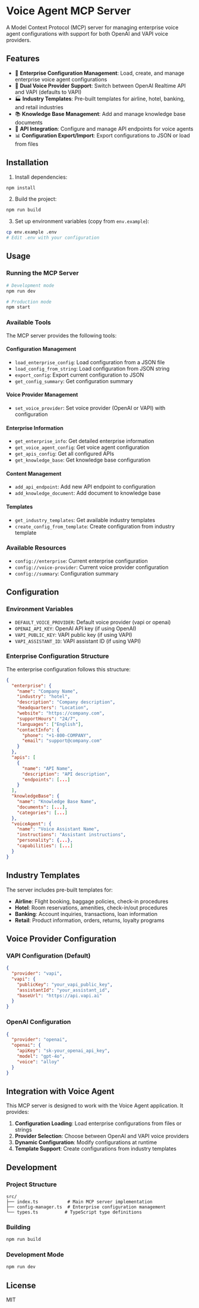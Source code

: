 # Voice Agent MCP Server

A Model Context Protocol (MCP) server for managing enterprise voice agent configurations with support for both OpenAI and VAPI voice providers.

## Features

- 🏢 **Enterprise Configuration Management**: Load, create, and manage enterprise voice agent configurations
- 🎤 **Dual Voice Provider Support**: Switch between OpenAI Realtime API and VAPI (defaults to VAPI)
- 🏭 **Industry Templates**: Pre-built templates for airline, hotel, banking, and retail industries
- 📚 **Knowledge Base Management**: Add and manage knowledge base documents
- 🔌 **API Integration**: Configure and manage API endpoints for voice agents
- 📊 **Configuration Export/Import**: Export configurations to JSON or load from files

## Installation

1. Install dependencies:
```bash
npm install
```

2. Build the project:
```bash
npm run build
```

3. Set up environment variables (copy from `env.example`):
```bash
cp env.example .env
# Edit .env with your configuration
```

## Usage

### Running the MCP Server

```bash
# Development mode
npm run dev

# Production mode
npm start
```

### Available Tools

The MCP server provides the following tools:

#### Configuration Management
- `load_enterprise_config`: Load configuration from a JSON file
- `load_config_from_string`: Load configuration from JSON string
- `export_config`: Export current configuration to JSON
- `get_config_summary`: Get configuration summary

#### Voice Provider Management
- `set_voice_provider`: Set voice provider (OpenAI or VAPI) with configuration

#### Enterprise Information
- `get_enterprise_info`: Get detailed enterprise information
- `get_voice_agent_config`: Get voice agent configuration
- `get_apis_config`: Get all configured APIs
- `get_knowledge_base`: Get knowledge base configuration

#### Content Management
- `add_api_endpoint`: Add new API endpoint to configuration
- `add_knowledge_document`: Add document to knowledge base

#### Templates
- `get_industry_templates`: Get available industry templates
- `create_config_from_template`: Create configuration from industry template

### Available Resources

- `config://enterprise`: Current enterprise configuration
- `config://voice-provider`: Current voice provider configuration
- `config://summary`: Configuration summary

## Configuration

### Environment Variables

- `DEFAULT_VOICE_PROVIDER`: Default voice provider (vapi or openai)
- `OPENAI_API_KEY`: OpenAI API key (if using OpenAI)
- `VAPI_PUBLIC_KEY`: VAPI public key (if using VAPI)
- `VAPI_ASSISTANT_ID`: VAPI assistant ID (if using VAPI)

### Enterprise Configuration Structure

The enterprise configuration follows this structure:

```json
{
  "enterprise": {
    "name": "Company Name",
    "industry": "hotel",
    "description": "Company description",
    "headquarters": "Location",
    "website": "https://company.com",
    "supportHours": "24/7",
    "languages": ["English"],
    "contactInfo": {
      "phone": "+1-800-COMPANY",
      "email": "support@company.com"
    }
  },
  "apis": [
    {
      "name": "API Name",
      "description": "API description",
      "endpoints": [...]
    }
  ],
  "knowledgeBase": {
    "name": "Knowledge Base Name",
    "documents": [...],
    "categories": [...]
  },
  "voiceAgent": {
    "name": "Voice Assistant Name",
    "instructions": "Assistant instructions",
    "personality": {...},
    "capabilities": [...]
  }
}
```

## Industry Templates

The server includes pre-built templates for:

- **Airline**: Flight booking, baggage policies, check-in procedures
- **Hotel**: Room reservations, amenities, check-in/out procedures
- **Banking**: Account inquiries, transactions, loan information
- **Retail**: Product information, orders, returns, loyalty programs

## Voice Provider Configuration

### VAPI Configuration (Default)
```json
{
  "provider": "vapi",
  "vapi": {
    "publicKey": "your_vapi_public_key",
    "assistantId": "your_assistant_id",
    "baseUrl": "https://api.vapi.ai"
  }
}
```

### OpenAI Configuration
```json
{
  "provider": "openai",
  "openai": {
    "apiKey": "sk-your_openai_api_key",
    "model": "gpt-4o",
    "voice": "alloy"
  }
}
```

## Integration with Voice Agent

This MCP server is designed to work with the Voice Agent application. It provides:

1. **Configuration Loading**: Load enterprise configurations from files or strings
2. **Provider Selection**: Choose between OpenAI and VAPI voice providers
3. **Dynamic Configuration**: Modify configurations at runtime
4. **Template Support**: Create configurations from industry templates

## Development

### Project Structure

```
src/
├── index.ts           # Main MCP server implementation
├── config-manager.ts  # Enterprise configuration management
└── types.ts          # TypeScript type definitions
```

### Building

```bash
npm run build
```

### Development Mode

```bash
npm run dev
```

## License

MIT
